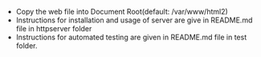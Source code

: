 - Copy the web file into Document Root(default: /var/www/html2)
- Instructions for installation and usage of server are give in README.md file in httpserver folder
- Instructions for automated testing are given in README.md file in test folder.

